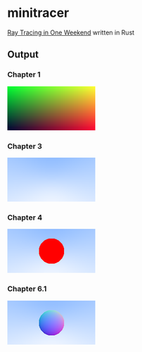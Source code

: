 # minitracer

[Ray Tracing in One Weekend](https://raytracing.github.io/books/RayTracingInOneWeekend.html) written in Rust

## Output

### Chapter 1

![c1](https://raw.githubusercontent.com/kuy/minitracer/main/output/ch1.png?raw=true)

### Chapter 3

![c1](https://raw.githubusercontent.com/kuy/minitracer/main/output/ch3.png?raw=true)

### Chapter 4

![c1](https://raw.githubusercontent.com/kuy/minitracer/main/output/ch4.png?raw=true)

### Chapter 6.1

![c1](https://raw.githubusercontent.com/kuy/minitracer/main/output/ch6-1.png?raw=true)

